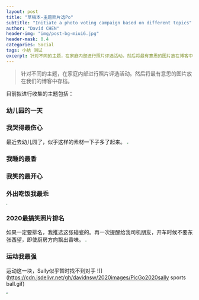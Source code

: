 ```yaml
---
layout: post
title: "草稿本-主题照片选Po"
subtitle: "Initiate a photo voting campaign based on different topics"
author: "David CHEN"
header-img: "img/post-bg-miui6.jpg"
header-mask: 0.4
categories: Social
tags: 小结 测试
excerpt: 针对不同的主题，在家庭内部进行照片评选活动。然后将最有意思的图片放在博客中存档。
---
```


> 针对不同的主题，在家庭内部进行照片评选活动。然后将最有意思的图片放在我们的博客中存档。

目前拟进行收集的主题包括：

### 幼儿园的一天

### 我哭得最伤心
最近去幼儿园了，似乎这样的素材一下子多了起来。
<img src="https://cdn.jsdelivr.net/gh/davidnsw/2020images/PicGo2020sally cry in CC.png" style="zoom:25%;" />
### 我睡的最香

### 我笑的最开心

### 外出吃饭我最乖
<img src="https://cdn.jsdelivr.net/gh/davidnsw/2020images/PicGods family eating together.png" style="zoom:20%;" />

### 2020最搞笑照片排名
如果一定要排名，我推选这张碰瓷的。再一次提醒给我司机朋友，开车时候不要东张西望，即使厨房方向飘出香味。
<img src="https://cdn.jsdelivr.net/gh/davidnsw/2020images/PicGo2020fun iamges car accident.png" style="zoom:20%;" />

### 运动我最强
运动这一块，Sally似乎暂时找不到对手
![](https://cdn.jsdelivr.net/gh/davidnsw/2020images/PicGo2020sally sports ball.gif)

<img src="https://cdn.jsdelivr.net/gh/davidnsw/2020images/PicGo2020selene sports 2.png" style="zoom:30%;" />

